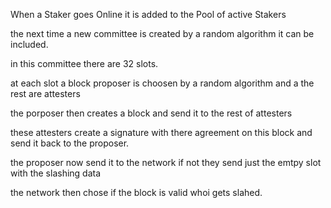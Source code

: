 

When a Staker goes Online it is added to the Pool of active Stakers 

the next time a new committee is created by a random algorithm it can be included.

in this committee there are 32 slots.

at each slot a block proposer is choosen by a random algorithm and a the rest are attesters

the porposer then creates a block and send it to the rest of attesters

these attesters create a signature with there agreement on this block and send it back to the proposer.

the proposer now send it to the network if not they send just the emtpy slot with the slashing data

the network then chose if the block is valid whoi gets slahed.

